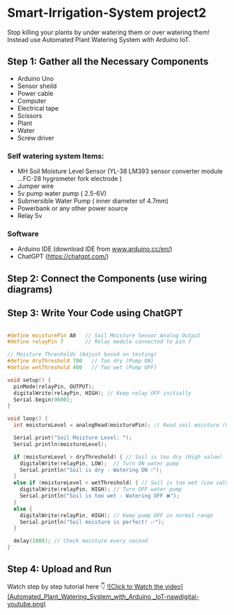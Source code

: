 # Smart-Irrigation-System project2
Stop killing your plants by under watering them or over watering them! Instead use Automated Plant Watering System with Arduino IoT.

## Step 1: Gather all the Necessary Components
* Arduino Uno
* Sensor sheild
* Power cable
* Computer
* Electrical tape
* Scissors
* Plant
* Water
* Screw driver
### Self watering system Items: 
* MH Soil Moisture Level Sensor (YL-38 LM393 sensor converter module
...FC-28 hygrometer fork electrode )
* Jumper wire
* 5v pump water pump ( 2.5-6V)
* Submersible Water Pump  ( inner diameter of 4.7mm)
* Powerbank or any other power source
* Relay 5v
### Software
* Arduino IDE (download IDE from www.arduino.cc/en/) 
* ChatGPT (https://chatgpt.com/)

## Step 2: Connect the Components (use wiring diagrams)

## Step 3: Write Your Code using ChatGPT
``` C++

#define moisturePin A0   // Soil Moisture Sensor Analog Output
#define relayPin 7       // Relay module connected to pin 7

// Moisture Thresholds (Adjust based on testing)
#define dryThreshold 700   // Too dry (Pump ON)
#define wetThreshold 400   // Too wet (Pump OFF)

void setup() {
  pinMode(relayPin, OUTPUT);
  digitalWrite(relayPin, HIGH); // Keep relay OFF initially
  Serial.begin(9600);
}

void loop() {
  int moistureLevel = analogRead(moisturePin); // Read soil moisture (0-1023)

  Serial.print("Soil Moisture Level: ");
  Serial.println(moistureLevel);

  if (moistureLevel > dryThreshold) { // Soil is too dry (High value)
    digitalWrite(relayPin, LOW);  // Turn ON water pump
    Serial.println("Soil is dry - Watering ON 💧");
  } 
  else if (moistureLevel < wetThreshold) { // Soil is too wet (Low value)
    digitalWrite(relayPin, HIGH); // Turn OFF water pump
    Serial.println("Soil is too wet - Watering OFF ❌");
  } 
  else {
    digitalWrite(relayPin, HIGH); // Keep pump OFF in normal range
    Serial.println("Soil moisture is perfect! ✅");
  }

  delay(1000); // Check moisture every second
}

```
## Step 4: Upload and Run
Watch step by step tutorial here :point_down: [![Click to Watch the video](Automated_Plant_Watering_System_with_Arduino _IoT-nawdigital-youtube.png)](https://youtu.be/US5LRvM9Uxg)


